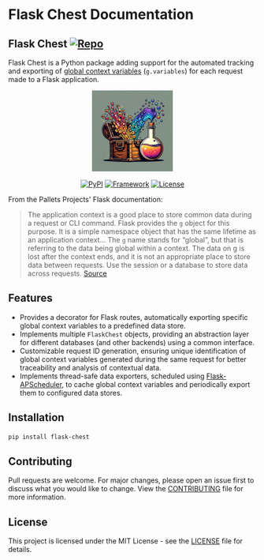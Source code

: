 # Flask Chest Documentation

## Flask Chest [![Repo](https://badgen.net/badge/icon/GitHub?icon=github&label&color=black)](https://github.com/peter-w-bryant/Flask-Chest)
Flask Chest is a Python package adding support for the automated tracking and exporting of [global context variables](https://flask.palletsprojects.com/en/2.3.x/appcontext/#storing-data) (`g.variables`) for each request made to a Flask application.



<center>

![Flask-Chest Icon](/_static/flask_chest_README.png)

</center>

<center>

[![PyPI](https://img.shields.io/pypi/v/flask-chest)](https://pypi.org/project/flask-chest/)
[![Framework](https://img.shields.io/badge/framework-Flask-black.svg)](https://flask.palletsprojects.com/en/3.0.x/)
[![License](https://img.shields.io/badge/license-MIT-green.svg)](https://github.com/peter-w-bryant/Flask-Chest/blob/main/LICENSE)

</center>

From the Pallets Projects' Flask documentation:

> The application context is a good place to store common data during a request or CLI command. Flask provides the `g` object for this purpose. It is a simple namespace object that has the same lifetime as an application context... The `g` name stands for “global”, but that is referring to the data being global within a context. The data on g is lost after the context ends, and it is not an appropriate place to store data between requests. Use the session or a database to store data across requests. [Source](https://flask.palletsprojects.com/en/2.0.x/appcontext/#storing-data)


## Features
- Provides a decorator for Flask routes, automatically exporting specific global context variables to a predefined data store.
- Implements multiple `FlaskChest` objects, providing an abstraction layer for different databases (and other backends) using a common interface.
- Customizable request ID generation, ensuring unique identification of global context variables generated during the same request for better traceability and analysis of contextual data.
- Implements thread-safe data exporters, scheduled using [Flask-APScheduler](https://github.com/viniciuschiele/flask-apscheduler), to cache
global context variables and periodically export them to configured data stores.

## Installation

```bash
pip install flask-chest
```

## Contributing
Pull requests are welcome. For major changes, please open an issue first to discuss what you would like to change. View the [CONTRIBUTING](https://github.com/peter-w-bryant/Flask-Chest/blob/main/CONTRIBUTING.md) file for more information.

## License
This project is licensed under the MIT License - see the [LICENSE](https://github.com/peter-w-bryant/Flask-Chest/blob/main/LICENSE) file for details.
